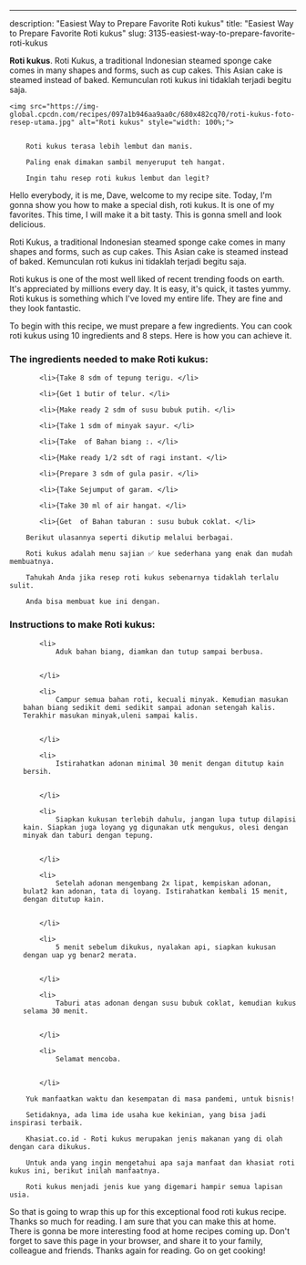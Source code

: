 ---
description: "Easiest Way to Prepare Favorite Roti kukus"
title: "Easiest Way to Prepare Favorite Roti kukus"
slug: 3135-easiest-way-to-prepare-favorite-roti-kukus

<p>
	<strong>Roti kukus</strong>. 
	Roti Kukus, a traditional Indonesian steamed sponge cake comes in many shapes and forms, such as cup cakes. This Asian cake is steamed instead of baked. Kemunculan roti kukus ini tidaklah terjadi begitu saja.
</p>
<p>
	
	<img src="https://img-global.cpcdn.com/recipes/097a1b946aa9aa0c/680x482cq70/roti-kukus-foto-resep-utama.jpg" alt="Roti kukus" style="width: 100%;">
	
	
		Roti kukus terasa lebih lembut dan manis.
	
		Paling enak dimakan sambil menyeruput teh hangat.
	
		Ingin tahu resep roti kukus lembut dan legit?
	
</p>
<p>
	Hello everybody, it is me, Dave, welcome to my recipe site. Today, I'm gonna show you how to make a special dish, roti kukus. It is one of my favorites. This time, I will make it a bit tasty. This is gonna smell and look delicious.
</p>
	
<p>
	Roti Kukus, a traditional Indonesian steamed sponge cake comes in many shapes and forms, such as cup cakes. This Asian cake is steamed instead of baked. Kemunculan roti kukus ini tidaklah terjadi begitu saja.
</p>
<p>
	Roti kukus is one of the most well liked of recent trending foods on earth. It's appreciated by millions every day. It is easy, it's quick, it tastes yummy. Roti kukus is something which I've loved my entire life. They are fine and they look fantastic.
</p>

<p>
To begin with this recipe, we must prepare a few ingredients. You can cook roti kukus using 10 ingredients and 8 steps. Here is how you can achieve it.
</p>

<h3>The ingredients needed to make Roti kukus:</h3>

<ol>
	
		<li>{Take 8 sdm of tepung terigu. </li>
	
		<li>{Get 1 butir of telur. </li>
	
		<li>{Make ready 2 sdm of susu bubuk putih. </li>
	
		<li>{Take 1 sdm of minyak sayur. </li>
	
		<li>{Take  of Bahan biang :. </li>
	
		<li>{Make ready 1/2 sdt of ragi instant. </li>
	
		<li>{Prepare 3 sdm of gula pasir. </li>
	
		<li>{Take Sejumput of garam. </li>
	
		<li>{Take 30 ml of air hangat. </li>
	
		<li>{Get  of Bahan taburan : susu bubuk coklat. </li>
	
</ol>
<p>
	
		Berikut ulasannya seperti dikutip melalui berbagai.
	
		Roti kukus adalah menu sajian ✅ kue sederhana yang enak dan mudah membuatnya.
	
		Tahukah Anda jika resep roti kukus sebenarnya tidaklah terlalu sulit.
	
		Anda bisa membuat kue ini dengan.
	
</p>

<h3>Instructions to make Roti kukus:</h3>

<ol>
	
		<li>
			Aduk bahan biang, diamkan dan tutup sampai berbusa.
			
			
		</li>
	
		<li>
			Campur semua bahan roti, kecuali minyak. Kemudian masukan bahan biang sedikit demi sedikit sampai adonan setengah kalis. Terakhir masukan minyak,uleni sampai kalis.
			
			
		</li>
	
		<li>
			Istirahatkan adonan minimal 30 menit dengan ditutup kain bersih.
			
			
		</li>
	
		<li>
			Siapkan kukusan terlebih dahulu, jangan lupa tutup dilapisi kain. Siapkan juga loyang yg digunakan utk mengukus, olesi dengan minyak dan taburi dengan tepung.
			
			
		</li>
	
		<li>
			Setelah adonan mengembang 2x lipat, kempiskan adonan, bulat2 kan adonan, tata di loyang. Istirahatkan kembali 15 menit, dengan ditutup kain.
			
			
		</li>
	
		<li>
			5 menit sebelum dikukus, nyalakan api, siapkan kukusan dengan uap yg benar2 merata.
			
			
		</li>
	
		<li>
			Taburi atas adonan dengan susu bubuk coklat, kemudian kukus selama 30 menit.
			
			
		</li>
	
		<li>
			Selamat mencoba.
			
			
		</li>
	
</ol>

<p>
	
		Yuk manfaatkan waktu dan kesempatan di masa pandemi, untuk bisnis!
	
		Setidaknya, ada lima ide usaha kue kekinian, yang bisa jadi inspirasi terbaik.
	
		Khasiat.co.id - Roti kukus merupakan jenis makanan yang di olah dengan cara dikukus.
	
		Untuk anda yang ingin mengetahui apa saja manfaat dan khasiat roti kukus ini, berikut inilah manfaatnya.
	
		Roti kukus menjadi jenis kue yang digemari hampir semua lapisan usia.
	
</p>

<p>
	So that is going to wrap this up for this exceptional food roti kukus recipe. Thanks so much for reading. I am sure that you can make this at home. There is gonna be more interesting food at home recipes coming up. Don't forget to save this page in your browser, and share it to your family, colleague and friends. Thanks again for reading. Go on get cooking!
</p>
